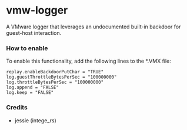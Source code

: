 # vmw-logger
A VMware logger that leverages an undocumented built-in backdoor for guest-host interaction.

### How to enable
To enable this functionality, add the following lines to the *.VMX file:
```
replay.enableBackdoorPutChar = "TRUE"
log.guestThrottleBytesPerSec = "100000000"
log.throttleBytesPerSec = "100000000"
log.append = "FALSE"
log.keep = "FALSE"
```

### Credits
- jessie (intege_rs)

